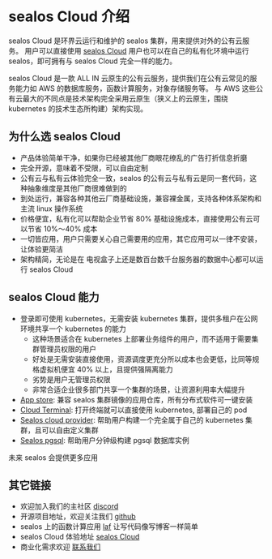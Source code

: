 # sealos Cloud 介绍

sealos Cloud 是环界云运行和维护的 sealos 集群，用来提供对外的公有云服务。
用户可以直接使用 [sealos Cloud](https://cloud.sealos.io)
用户也可以在自己的私有化环境中运行 sealos，即可拥有与 sealos Cloud 完全一样的能力。

sealos Cloud 是一款 ALL IN 云原生的公有云服务，提供我们在公有云常见的服务能力如 AWS 的数据库服务，函数计算服务，对象存储服务等。
与 AWS 这些公有云最大的不同点是技术架构完全采用云原生（狭义上的云原生，围绕 kubernetes 的技术生态所构建）架构实现。

## 为什么选 sealos Cloud

* 产品体验简单干净，如果你已经被其他厂商眼花缭乱的广告打折信息折磨
* 完全开源，意味着不受限，可以自由定制
* 公有云与私有云体验完全一致，sealos 的公有云与私有云是同一套代码，这种抽象维度是其他厂商很难做到的
* 到处运行，兼容各种其他云厂商基础设施，兼容裸金属，支持各种体系架构和主流 linux 操作系统
* 价格便宜，私有化可以帮助企业节省 80% 基础设施成本，直接使用公有云可以节省 10%～40% 成本
* 一切皆应用，用户只需要关心自己需要用的应用，其它应用可以一律不安装，让体验更简洁
* 架构精简，无论是在 电视盒子上还是数百台数千台服务器的数据中心都可以运行 sealos Cloud

## sealos Cloud 能力

* 登录即可使用 kubernetes，无需安装 kubernetes 集群，提供多租户在公网环境共享一个 kubernetes 的能力
  * 这种场景适合在 kubernetes 上部署业务组件的用户，而不适用于需要集群管理员权限的用户
  * 好处是无需安装直接使用，资源调度更充分所以成本也会更低，比同等规格虚拟机便宜 40% 以上，且提供强隔离能力
  * 劣势是用户无管理员权限
  * 非常合适企业很多部门共享一个集群的场景，让资源利用率大幅提升
* [App store](https://www.sealos.io/docs/cloud/apps/appstore/): 兼容 sealos 集群镜像的应用仓库，所有分布式软件可一键安装
* [Cloud Terminal](https://www.sealos.io/docs/cloud/apps/terminal/): 打开终端就可以直接使用 kubernetes, 部署自己的 pod
* [Sealos cloud provider](https://www.sealos.io/docs/cloud/apps/scp/): 帮助用户构建一个完全属于自己的 kubernetes 集群，且可以自由定义集群
* [Sealos pgsql](https://www.sealos.io/docs/cloud/apps/postgres/): 帮助用户分钟级构建 pgsql 数据库实例

未来 sealos 会提供更多应用

## 其它链接

* 欢迎加入我们的主社区 [discord](https://discord.gg/mzRVdnbw5g)
* 开源项目地址，欢迎关注我们 [github](https://github.com/labring/sealos)
* sealos 上的函数计算应用 [laf](https://github.com/labring/laf) 让写代码像写博客一样简单
* sealos Cloud 体验地址 [sealos Cloud](https://cloud.sealos.io)
* 商业化需求欢迎 [联系我们](https://www.wenjuan.com/s/UZBZJv9ToJ)